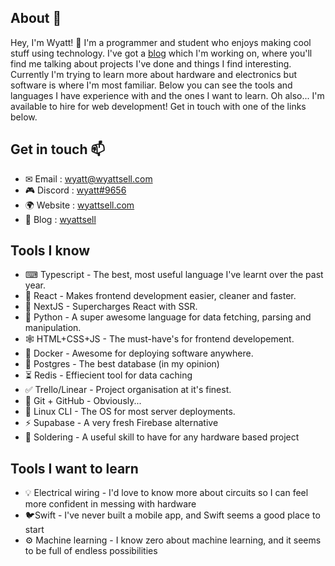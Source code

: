 ## About 🙂
Hey, I'm Wyatt! 👋 I'm a programmer and student who enjoys making cool stuff using technology. I've got a [blog](https://medium.com/wyattsell) which I'm working on, where you'll find me talking about projects I've done and things I find interesting. Currently I'm trying to learn more about hardware and electronics but software is where I'm most familiar. Below you can see the tools and languages I have experience with and the ones I want to learn. Oh also... I'm available to hire for web development! Get in touch with one of the links below.

## Get in touch 📫
- ✉ Email : [wyatt@wyattsell.com](mailto:wyatt@wyattsell.com)
- 🎮 Discord : [wyatt#9656](https://dsc.bio/wyatt)
- 🌍 Website : [wyattsell.com](https://wyattsell.com)
- 📰 Blog : [wyattsell](https://wyattsell.medium.com)

## Tools I know
- ⌨ Typescript - The best, most useful language I've learnt over the past year.
- 🧪 React - Makes frontend development easier, cleaner and faster.
- 🏹 NextJS - Supercharges React with SSR.
- 🐍 Python - A super awesome language for data fetching, parsing and manipulation.
- 🕸 HTML+CSS+JS - The must-have's for frontend developement.
- 🐋 Docker - Awesome for deploying software anywhere.
- 💾 Postgres - The best database (in my opinion)
- ⏳ Redis - Effiecient tool for data caching
- ✅ Trello/Linear - Project organisation at it's finest.
- 🚅 Git + GitHub - Obviously...
- 🐧 Linux CLI - The OS for most server deployments.
- ⚡ Supabase - A very fresh Firebase alternative
- 🧇 Soldering - A useful skill to have for any hardware based project

## Tools I want to learn
- 💡 Electrical wiring - I'd love to know more about circuits so I can feel more confident in messing with hardware
- 🐦Swift - I've never built a mobile app, and Swift seems a good place to start
- ⚙ Machine learning - I know zero about machine learning, and it seems to be full of endless possibilities

